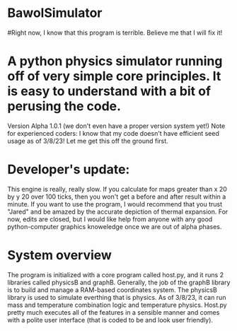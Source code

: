 # BawolSimulator

#Right now, I know that this program is terrible. Believe me that I will fix it!

# A python physics simulator running off of very simple core principles. It is easy to understand with a bit of perusing the code. 
Version Alpha 1.0.1 (we don't even have a proper version system yet!)
Note for experienced coders: I know that my code doesn't have efficient seed usage as of 3/8/23! Let me get this off the ground first.

# Developer's update:
This engine is really, really slow. If you calculate for maps greater than x 20 by y 20 over 100 ticks, then you won't get a before and after result within a minute. 
If you want to use the program, I would recommend that you trust "Jared" and be amazed by the accurate depiction of thermal expansion. 
For now, edits are closed, but I would like help from anyone with any good python-computer graphics knoweledge once we are out of alpha phases.

# System overview
The program is initialized with a core program called host.py, and it runs 2 libraries called physicsB and graphB.
Generally, the job of the graphB library is to build and manage a RAM-based coordinates system.
The physicsB library is used to simulate everthing that is physics. As of 3/8/23, it can run mass and temperature combination logic and temperature physics. 
Host.py pretty much executes all of the features in a sensible manner and comes with a polite user interface (that is coded to be and look user friendly).
